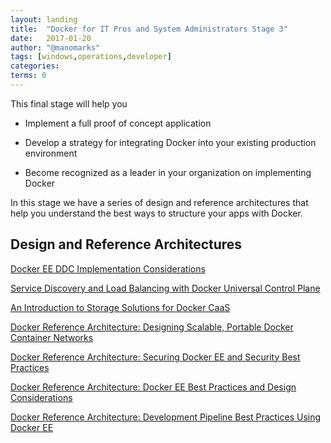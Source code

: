 ```yaml
---
layout: landing
title:  "Docker for IT Pros and System Administrators Stage 3"
date:   2017-01-20
author: "@manomarks"
tags: [windows,operations,developer]
categories:
terms: 0
---
```


This final stage will help you

  * Implement a full proof of concept application

  * Develop a strategy for integrating Docker into your existing production 
  environment

  * Become recognized as a leader in your organization on implementing Docker

In this stage we have a series of design and reference architectures that help you understand the best ways to structure your apps with Docker.
<!-- ## Use case-focused example architectures
CI/CD TODO: Create
Deploying Multi-OS Apps to EE TODO: Create -->

## Design and Reference Architectures
[Docker EE DDC Implementation Considerations](https://success.docker.com/Architecture/Docker_Reference_Architecture%3A_Docker_EE_Best_Practices_and_Design_Considerations)

[Service Discovery and Load Balancing with Docker Universal Control Plane](https://success.docker.com/Architecture/Docker_Reference_Architecture%3A_Service_Discovery_and_Load_Balancing_with_Docker_Universal_Control_Plane_(UCP))

[An Introduction to Storage Solutions for Docker CaaS](https://success.docker.com/Architecture/An_Introduction_to_Storage_Solutions_for_Docker_CaaS)

[Docker Reference Architecture: Designing Scalable, Portable Docker Container Networks](https://success.docker.com/Architecture/Docker_Reference_Architecture%3A_Designing_Scalable%2C_Portable_Docker_Container_Networks)

[Docker Reference Architecture: Securing Docker EE and Security Best Practices](https://success.docker.com/Architecture/Docker_Reference_Architecture%3A_Securing_Docker_EE_and_Security_Best_Practices)

[Docker Reference Architecture: Docker EE Best Practices and Design Considerations](https://success.docker.com/Architecture/Docker_Reference_Architecture%3A_Docker_EE_Best_Practices_and_Design_Considerations)

[Docker Reference Architecture: Development Pipeline Best Practices Using Docker EE](https://success.docker.com/Architecture/Docker_Reference_Architecture%3A_Development_Pipeline_Best_Practices_Using_Docker_EE)

<!-- ## Docker White Papers
Docker / Microsoft Security White Paper TODO: create
“Integration” White Papers -->